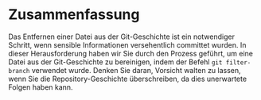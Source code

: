 # Zusammenfassung

Das Entfernen einer Datei aus der Git-Geschichte ist ein notwendiger Schritt, wenn sensible Informationen versehentlich committet wurden. In dieser Herausforderung haben wir Sie durch den Prozess geführt, um eine Datei aus der Git-Geschichte zu bereinigen, indem der Befehl `git filter-branch` verwendet wurde. Denken Sie daran, Vorsicht walten zu lassen, wenn Sie die Repository-Geschichte überschreiben, da dies unerwartete Folgen haben kann.

